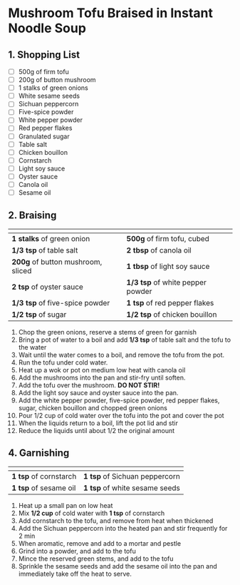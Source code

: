 # Mushroom Tofu Braised in Instant Noodle Soup

## 1. Shopping List
- [ ] 500g of firm tofu
- [ ] 200g of button mushroom
- [ ] 1 stalks of green onions
- [ ] White sesame seeds
- [ ] Sichuan peppercorn
- [ ] Five-spice powder
- [ ] White pepper powder
- [ ] Red pepper flakes
- [ ] Granulated sugar
- [ ] Table salt
- [ ] Chicken bouillon
- [ ] Cornstarch
- [ ] Light soy sauce
- [ ] Oyster sauce
- [ ] Canola oil
- [ ] Sesame oil

## 2. Braising
|<!-- -->|<!-- -->|
|---|---|
| **1 stalks** of green onion | **500g** of firm tofu, cubed |
| **1/3 tsp** of table salt | **2 tbsp** of canola oil |
| **200g** of button mushroom, sliced | **1 tbsp** of light soy sauce | 
| **2 tsp** of oyster sauce | **1/3 tsp** of white pepper powder | 
| **1/3 tsp** of five-spice powder | **1 tsp** of red pepper flakes |
| **1/2 tsp** of sugar | **1/2 tsp** of chicken bouillon |

1. Chop the green onions, reserve a stems of green for garnish
2. Bring a pot of water to a boil and add **1/3 tsp** of table salt and the tofu to the water
3. Wait until the water comes to a boil, and remove the tofu from the pot.
4. Run the tofu under cold water.
5. Heat up a wok or pot on medium low heat with canola oil
6. Add the mushrooms into the pan and stir-fry until soften.
7. Add the tofu over the mushroom. **DO NOT STIR!**
8. Add the light soy sauce and oyster sauce into the pan.
8. Add the white pepper powder, five-spice powder, red pepper flakes, sugar, chicken bouillon and chopped green onions
9. Pour 1/2 cup of cold water over the tofu into the pot and cover the pot
10. When the liquids return to a boil, lift the pot lid and stir
11. Reduce the liquids until about 1/2 the original amount

## 4. Garnishing
|<!-- -->|<!-- -->|
|---|---|
| **1 tsp** of cornstarch | **1 tsp** of Sichuan peppercorn |
| **1 tsp** of sesame oil | **1 tsp** of white sesame seeds|

1. Heat up a small pan on low heat
2. Mix **1/2 cup** of cold water with **1 tsp** of cornstarch
3. Add cornstarch to the tofu, and remove from heat when thickened
4. Add the Sichuan peppercorn into the heated pan and stir frequently for 2 min
5. When aromatic, remove and add to a mortar and pestle
6. Grind into a powder, and add to the tofu
7. Mince the reserved green stems, and add to the tofu
8. Sprinkle the sesame seeds and add the sesame oil into the pan and immediately take off the heat to serve.
